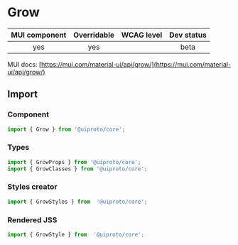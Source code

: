 # Grow

MUI component | Overridable | WCAG level | Dev status
:-----------: | :---------: | :--------: | :------------:
yes | yes | | beta

MUI docs: [https://mui.com/material-ui/api/grow/](https://mui.com/material-ui/api/grow/)

## Import

### Component
```javascript
import { Grow } from '@uiproto/core';
```
### Types
```javascript
import { GrowProps } from '@uiproto/core';
import { GrowClasses } from '@uiproto/core';
```

### Styles creator
```javascript
import { GrowStyles } from  '@uiproto/core';
```

### Rendered JSS
```javascript
import { GrowStyle } from  '@uiproto/core';
```
